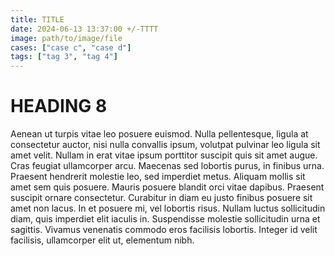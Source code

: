 ```yaml
---
title: TITLE
date: 2024-06-13 13:37:00 +/-TTTT
image: path/to/image/file
cases: ["case c", "case d"]
tags: ["tag 3", "tag 4"]
---
```


# HEADING 8

Aenean ut turpis vitae leo posuere euismod. Nulla pellentesque, ligula at consectetur auctor, nisi nulla convallis ipsum, volutpat pulvinar leo ligula sit amet velit. Nullam in erat vitae ipsum porttitor suscipit quis sit amet augue. Cras feugiat ullamcorper arcu. Maecenas sed lobortis purus, in finibus urna. Praesent hendrerit molestie leo, sed imperdiet metus. Aliquam mollis sit amet sem quis posuere. Mauris posuere blandit orci vitae dapibus. Praesent suscipit ornare consectetur. Curabitur in diam eu justo finibus posuere sit amet non lacus. In et posuere mi, vel lobortis risus. Nullam luctus sollicitudin diam, quis imperdiet elit iaculis in. Suspendisse molestie sollicitudin urna et sagittis. Vivamus venenatis commodo eros facilisis lobortis. Integer id velit facilisis, ullamcorper elit ut, elementum nibh.